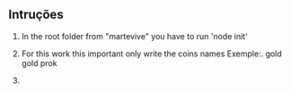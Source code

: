 
## Intruções

1) In the root folder from "martevive" you have to run 'node init'
 
2) For this work this important only write the coins names
Exemple:. gold gold prok

3)
